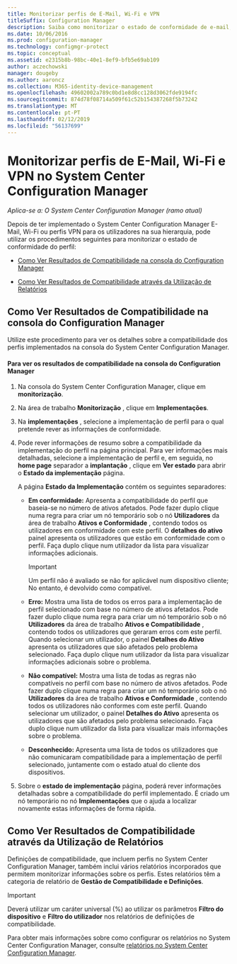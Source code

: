 ```yaml
---
title: Monitorizar perfis de E-Mail, Wi-Fi e VPN
titleSuffix: Configuration Manager
description: Saiba como monitorizar o estado de conformidade de e-mail, Wi-Fi e perfis VPN no System Center Configuration Manager.
ms.date: 10/06/2016
ms.prod: configuration-manager
ms.technology: configmgr-protect
ms.topic: conceptual
ms.assetid: e2315b8b-98bc-40e1-8ef9-bfb5e69ab109
author: aczechowski
manager: dougeby
ms.author: aaroncz
ms.collection: M365-identity-device-management
ms.openlocfilehash: 49602002a789c0bd1e8d8cc128d3062fde9194fc
ms.sourcegitcommit: 874d78f08714a509f61c52b154387268f5b73242
ms.translationtype: MT
ms.contentlocale: pt-PT
ms.lasthandoff: 02/12/2019
ms.locfileid: "56137699"
---
```

# <a name="monitor-email-wi-fi-and-vpn-profiles-in-system-center-configuration-manager"></a>Monitorizar perfis de E-Mail, Wi-Fi e VPN no System Center Configuration Manager

*Aplica-se a: O System Center Configuration Manager (ramo atual)*

Depois de ter implementado o System Center Configuration Manager E-Mail, Wi-Fi ou perfis VPN para os utilizadores na sua hierarquia, pode utilizar os procedimentos seguintes para monitorizar o estado de conformidade do perfil:  

-   [Como Ver Resultados de Compatibilidade na consola do Configuration Manager](#BKMK_console)  

-   [Como Ver Resultados de Compatibilidade através da Utilização de Relatórios](#BKMK_Reports)  

##  <a name="BKMK_console"></a> Como Ver Resultados de Compatibilidade na consola do Configuration Manager  
 Utilize este procedimento para ver os detalhes sobre a compatibilidade dos perfis implementados na consola do System Center Configuration Manager.  

#### <a name="to-view-compliance-results-in-the-configuration-manager-console"></a>Para ver os resultados de compatibilidade na consola do Configuration Manager  

1.  Na consola do System Center Configuration Manager, clique em **monitorização**.  

2.  Na área de trabalho **Monitorização** , clique em **Implementações**.  

3.  Na **implementações** , selecione a implementação de perfil para o qual pretende rever as informações de conformidade.  

4.  Pode rever informações de resumo sobre a compatibilidade da implementação do perfil na página principal. Para ver informações mais detalhadas, selecione a implementação de perfil e, em seguida, no **home page** separador a **implantação** , clique em **Ver estado** para abrir o **Estado da implementação** página.  

     A página **Estado da Implementação** contém os seguintes separadores:  

    -   **Em conformidade:** Apresenta a compatibilidade do perfil que baseia-se no número de ativos afetados. Pode fazer duplo clique numa regra para criar um nó temporário sob o nó **Utilizadores** da área de trabalho **Ativos e Conformidade** , contendo todos os utilizadores em conformidade com este perfil. O **detalhes do ativo** painel apresenta os utilizadores que estão em conformidade com o perfil. Faça duplo clique num utilizador da lista para visualizar informações adicionais.  

        > [!IMPORTANT]  
        >  Um perfil não é avaliado se não for aplicável num dispositivo cliente; No entanto, é devolvido como compatível.  

    -   **Erro:** Mostra uma lista de todos os erros para a implementação de perfil selecionado com base no número de ativos afetados. Pode fazer duplo clique numa regra para criar um nó temporário sob o nó **Utilizadores** da área de trabalho **Ativos e Compatibilidade** , contendo todos os utilizadores que geraram erros com este perfil. Quando selecionar um utilizador, o painel **Detalhes do Ativo** apresenta os utilizadores que são afetados pelo problema selecionado. Faça duplo clique num utilizador da lista para visualizar informações adicionais sobre o problema.  

    -   **Não compatível:** Mostra uma lista de todas as regras não compatíveis no perfil com base no número de ativos afetados. Pode fazer duplo clique numa regra para criar um nó temporário sob o nó **Utilizadores** da área de trabalho **Ativos e Conformidade** , contendo todos os utilizadores não conformes com este perfil. Quando selecionar um utilizador, o painel **Detalhes do Ativo** apresenta os utilizadores que são afetados pelo problema selecionado. Faça duplo clique num utilizador da lista para visualizar mais informações sobre o problema.  

    -   **Desconhecido:** Apresenta uma lista de todos os utilizadores que não comunicaram compatibilidade para a implementação de perfil selecionado, juntamente com o estado atual do cliente dos dispositivos.  

5.  Sobre o **estado de implementação** página, poderá rever informações detalhadas sobre a compatibilidade do perfil implementado. É criado um nó temporário no nó **Implementações** que o ajuda a localizar novamente estas informações de forma rápida.  

##  <a name="BKMK_Reports"></a> Como Ver Resultados de Compatibilidade através da Utilização de Relatórios  
 Definições de compatibilidade, que incluem perfis no System Center Configuration Manager, também inclui vários relatórios incorporados que permitem monitorizar informações sobre os perfis. Estes relatórios têm a categoria de relatório de **Gestão de Compatibilidade e Definições**.  

> [!IMPORTANT]  
>  Deverá utilizar um caráter universal (%) ao utilizar os parâmetros **Filtro do dispositivo** e **Filtro do utilizador** nos relatórios de definições de compatibilidade.  

 Para obter mais informações sobre como configurar os relatórios no System Center Configuration Manager, consulte [relatórios no System Center Configuration Manager](../../core/servers/manage/reporting.md).  
